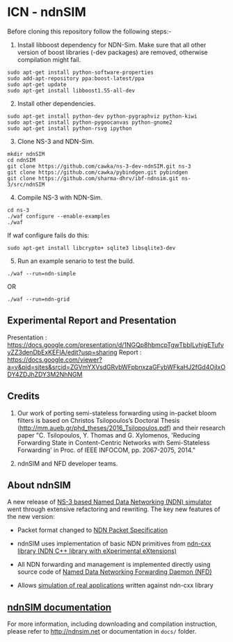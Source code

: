 ICN - ndnSIM
============


Before cloning this repository follow the following steps:-

1. Install libboost dependency for NDN-Sim. Make sure that all other version of boost libraries (-dev packages) are removed, otherwise compilation might fail.
```
sudo apt-get install python-software-properties
sudo add-apt-repository ppa:boost-latest/ppa
sudo apt-get update
sudo apt-get install libboost1.55-all-dev
```

2. Install other dependencies.
```
sudo apt-get install python-dev python-pygraphviz python-kiwi
sudo apt-get install python-pygoocanvas python-gnome2
sudo apt-get install python-rsvg ipython
```

3. Clone NS-3 and NDN-Sim. 
```
mkdir ndnSIM
cd ndnSIM
git clone https://github.com/cawka/ns-3-dev-ndnSIM.git ns-3
git clone https://github.com/cawka/pybindgen.git pybindgen
git clone https://github.com/sharma-dhrv/ibf-ndnsim.git ns-3/src/ndnSIM
```

4. Compile NS-3 with NDN-Sim.
```
cd ns-3
./waf configure --enable-examples
./waf
```
If waf configure fails do this: 
```
sudo apt-get install libcrypto+ sqlite3 libsqlite3-dev
```

5. Run an example senario to test the build.
```
./waf --run=ndn-simple
```
OR
```
./waf --run=ndn-grid
```

Experimental Report and Presentation
--------------------------------------
Presentation : https://docs.google.com/presentation/d/1NGQp8hbmcpTgwTbbILyhigETufvyZZ3denDbExKEFlA/edit?usp=sharing
Report : https://docs.google.com/viewer?a=v&pid=sites&srcid=ZGVmYXVsdGRvbWFpbnxzaGFybWFkaHJ2fGd4OjIxODY4ZDJhZDY3M2NhNGM

Credits
--------

1. Our work of porting semi-stateless forwarding using in-packet bloom filters is based on Christos Tsilopoulos’s Doctoral Thesis (http://mm.aueb.gr/phd_theses/2016_Tsilopoulos.pdf) and their research paper "C. Tsilopoulos, Y. Thomas and G. Xylomenos, 'Reducing Forwarding State in Content-Centric Networks with Semi-Stateless Forwarding' in Proc. of IEEE INFOCOM, pp. 2067-2075, 2014."

2. ndnSIM and NFD developer teams.

About ndnSIM
--------------

A new release of [NS-3 based Named Data Networking (NDN) simulator](http://ndnsim.net/1.0/)
went through extensive refactoring and rewriting.  The key new features of the new
version:

- Packet format changed to [NDN Packet Specification](http://named-data.net/doc/ndn-tlv/)

- ndnSIM uses implementation of basic NDN primitives from
  [ndn-cxx library (NDN C++ library with eXperimental eXtensions)](http://named-data.net/doc/ndn-cxx/)

- All NDN forwarding and management is implemented directly using source code of
  [Named Data Networking Forwarding Daemon (NFD)](http://named-data.net/doc/NFD/)

- Allows [simulation of real applications](http://ndnsim.net/2.1/guide-to-simulate-real-apps.html)
  written against ndn-cxx library

[ndnSIM documentation](http://ndnsim.net)
---------------------------------------------

For more information, including downloading and compilation instruction, please refer to
http://ndnsim.net or documentation in `docs/` folder.
